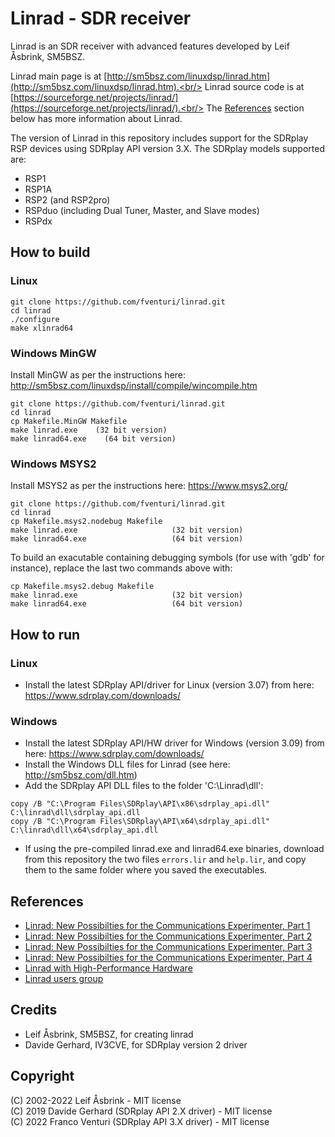 # Linrad - SDR receiver

Linrad is an SDR receiver with advanced features developed by Leif Åsbrink, SM5BSZ.


Linrad main page is at [http://sm5bsz.com/linuxdsp/linrad.htm](http://sm5bsz.com/linuxdsp/linrad.htm).<br/>
Linrad source code is at [https://sourceforge.net/projects/linrad/](https://sourceforge.net/projects/linrad/).<br/>
The [References](#References) section below has more information about Linrad.


The version of Linrad in this repository includes support for the SDRplay RSP devices using SDRplay API version 3.X. The SDRplay models supported are:
- RSP1
- RSP1A
- RSP2 (and RSP2pro)
- RSPduo (including Dual Tuner, Master, and Slave modes)
- RSPdx


## How to build

### Linux

```
git clone https://github.com/fventuri/linrad.git
cd linrad
./configure
make xlinrad64
```

### Windows MinGW

Install MinGW as per the instructions here: http://sm5bsz.com/linuxdsp/install/compile/wincompile.htm

```
git clone https://github.com/fventuri/linrad.git
cd linrad
cp Makefile.MinGW Makefile
make linrad.exe    (32 bit version)
make linrad64.exe    (64 bit version)
```

### Windows MSYS2

Install MSYS2 as per the instructions here: https://www.msys2.org/

```
git clone https://github.com/fventuri/linrad.git
cd linrad
cp Makefile.msys2.nodebug Makefile
make linrad.exe                     (32 bit version)
make linrad64.exe                   (64 bit version)
```

To build an exacutable containing debugging symbols (for use with 'gdb' for instance), replace the last two commands above with:

```
cp Makefile.msys2.debug Makefile
make linrad.exe                     (32 bit version)
make linrad64.exe                   (64 bit version)
```


## How to run

### Linux

- Install the latest SDRplay API/driver for Linux (version 3.07) from here: https://www.sdrplay.com/downloads/

### Windows

- Install the latest SDRplay API/HW driver for Windows (version 3.09) from here: https://www.sdrplay.com/downloads/
- Install the Windows DLL files for Linrad (see here: http://sm5bsz.com/dll.htm)
- Add the SDRplay API DLL files to the folder 'C:\Linrad\dll':
```
copy /B "C:\Program Files\SDRplay\API\x86\sdrplay_api.dll" C:\linrad\dll\sdrplay_api.dll
copy /B "C:\Program Files\SDRplay\API\x64\sdrplay_api.dll" C:\linrad\dll\x64\sdrplay_api.dll
```
- If using the pre-compiled linrad.exe and linrad64.exe binaries, download from this repository the two files `errors.lir` and `help.lir`, and copy them to the same folder where you saved the executables.


## References
- [Linrad: New Possibilties for the Communications Experimenter, Part 1](https://www.arrl.org/files/file/Technology/tis/info/pdf/021112qex037.pdf)
- [Linrad: New Possibilties for the Communications Experimenter, Part 2](https://www.arrl.org/files/file/Technology/tis/info/pdf/030102qex041.pdf)
- [Linrad: New Possibilties for the Communications Experimenter, Part 3](https://www.arrl.org/files/file/Technology/tis/info/pdf/030506qex036.pdf)
- [Linrad: New Possibilties for the Communications Experimenter, Part 4](https://www.arrl.org/files/file/Technology/tis/info/pdf/030910qex029.pdf)
- [Linrad with High-Performance Hardware](https://www.arrl.org/files/file/Technology/tis/info/pdf/040102qex020.pdf)
- [Linrad users group](https://groups.google.com/g/linrad)


## Credits

- Leif Åsbrink, SM5BSZ, for creating linrad
- Davide Gerhard, IV3CVE, for SDRplay version 2 driver


## Copyright

(C) 2002-2022 Leif Åsbrink - MIT license<br/>
(C) 2019 Davide Gerhard (SDRplay API 2.X driver) - MIT license<br/>
(C) 2022 Franco Venturi (SDRplay API 3.X driver) - MIT license<br/>

